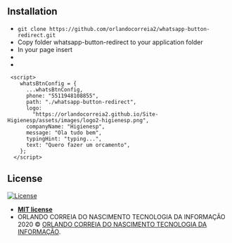 ## Installation

- `git clone https://github.com/orlandocorreia2/whatsapp-button-redirect.git`
- Copy folder whatsapp-button-redirect to your application folder
- In your page insert
- <link rel="stylesheet" href="./whatsapp-button-redirect/dist/css/styles.css" />
- <script src="./whatsapp-button-redirect/dist/js/scripts.js"></script>

```
 <script>
    whatsBtnConfig = {
      ...whatsBtnConfig,
      phone: "5511948108855",
      path: "./whatsapp-button-redirect",
      logo:
        "https://orlandocorreia2.github.io/Site-Higienesp/assets/images/logo2-higienesp.png",
      companyName: "Higienesp",
      message: "Ola tudo bem",
      typingHint: "typing...",
      text: "Quero fazer um orcamento",
    };
  </script>
```

## License

[![License](http://img.shields.io/:license-mit-blue.svg?style=flat-square)](http://badges.mit-license.org)

- **[MIT license](https://mit-license.org/)**
- ORLANDO CORREIA DO NASCIMENTO TECNOLOGIA DA INFORMAÇÃO 2020 © <a href="javascript:;" target="_blank">ORLANDO CORREIA DO NASCIMENTO TECNOLOGIA DA INFORMAÇÃO</a>.
